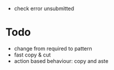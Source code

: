  * check error unsubmitted

# Todo
 * change from required to pattern
 * fast copy & cut
 * action based behaviour: copy and aste
